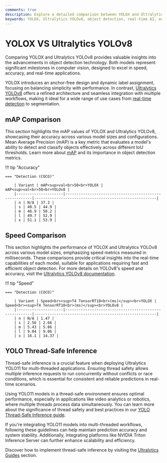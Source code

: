 ```yaml
---
comments: true
description: Explore a detailed comparison between YOLOX and Ultralytics YOLOv8, highlighting their performance in object detection, real-time AI capabilities, and suitability for edge AI and computer vision applications. Discover how these models differ in speed, accuracy, and adaptability for both research and real-world deployment. 
keywords: YOLOX, Ultralytics YOLOv8, object detection, real-time AI, edge AI, computer vision, model comparison, machine learning, AI models
---
```


# YOLOX VS Ultralytics YOLOv8

Comparing YOLOX and Ultralytics YOLOv8 provides valuable insights into the advancements in object detection technology. Both models represent significant milestones in computer vision, designed to excel in speed, accuracy, and real-time applications.

YOLOX introduces an anchor-free design and dynamic label assignment, focusing on balancing simplicity with performance. In contrast, [Ultralytics YOLOv8](https://docs.ultralytics.com/models/yolov8/) offers a refined architecture and seamless integration with multiple workflows, making it ideal for a wide range of use cases from [real-time detection](https://www.ultralytics.com/yolo) to segmentation.


## mAP Comparison

This section highlights the mAP values of YOLOX and Ultralytics YOLOv8, showcasing their accuracy across various model sizes and configurations. Mean Average Precision (mAP) is a key metric that evaluates a model's ability to detect and classify objects effectively across different IoU thresholds. Learn more about [mAP](https://www.ultralytics.com/glossary/mean-average-precision-map) and its importance in object detection metrics.


!!! tip "Accuracy"

	=== "Detection (COCO)"

		| Variant | mAP<sup>val<br>50<br>YOLOX | mAP<sup>val<br>50<br>YOLOv8 |
		|---------------------|-------------------------------------------------------|-------------------------------------------------------|
		| n | N/A | 37.3 |
		| s | 40.5 | 44.9 |
		| m | 46.9 | 50.2 |
		| l | 49.7 | 52.9 |
		| x | 51.1 | 53.9 |
		

## Speed Comparison

This section highlights the performance of YOLOX and Ultralytics YOLOv8 across various model sizes, emphasizing speed metrics measured in milliseconds. These comparisons provide critical insights into the real-time capabilities of each model, suitable for applications requiring fast and efficient object detection. For more details on YOLOv8's speed and accuracy, visit the [Ultralytics YOLOv8 documentation](https://docs.ultralytics.com/models/yolov10/).


!!! tip "Speed"

	=== "Detection (COCO)"

		| Variant | Speed<br><sup>T4 TensorRT10<br>(ms)</sup><br>YOLOX | Speed<br><sup>T4 TensorRT10<br>(ms)</sup><br>YOLOv8 |
		|---------------------|-------------------------------------------------------|-------------------------------------------------------|
		| n | N/A | 1.47 |
		| s | 2.56 | 2.66 |
		| m | 5.43 | 5.86 |
		| l | 9.04 | 9.06 |
		| x | 16.1 | 14.37 |

## YOLO Thread-Safe Inference  

Thread-safe inference is a crucial feature when deploying Ultralytics YOLO11 for multi-threaded applications. Ensuring thread safety allows multiple inference requests to run concurrently without conflicts or race conditions, which is essential for consistent and reliable predictions in real-time scenarios.

Using YOLO11 models in a thread-safe environment ensures optimal performance, especially in applications like video analytics or robotics, where multiple threads process data simultaneously. You can learn more about the significance of thread safety and best practices in our [YOLO Thread-Safe Inference guide](https://docs.ultralytics.com/guides/yolo-thread-safe-inference/).  

If you're integrating YOLO11 models into multi-threaded workflows, following these guidelines can help maintain prediction accuracy and system stability. Additionally, integrating platforms like NVIDIA Triton Inference Server can further enhance scalability and efficiency.  

Discover how to implement thread-safe inference by visiting the [Ultralytics Guides](https://docs.ultralytics.com/guides/) section.
